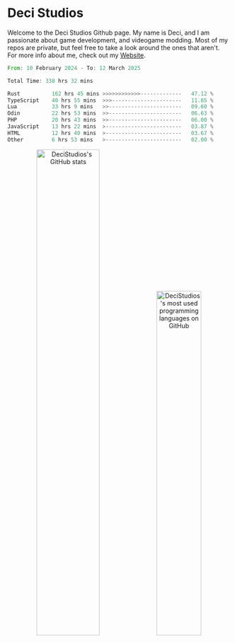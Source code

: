 # Deci Studios
Welcome to the Deci Studios Github page. My name is Deci, and I am passionate about game development, and videogame modding. Most of my repos are private, but feel free to take a look around the ones that aren't.
For more info about me, check out my <a href="https://decidev.co.uk" target="_blank">Website</a>.
<!--START_SECTION:waka-->

```rust
From: 10 February 2024 - To: 12 March 2025

Total Time: 338 hrs 32 mins

Rust          162 hrs 45 mins >>>>>>>>>>>>-------------   47.12 %
TypeScript    40 hrs 55 mins  >>>----------------------   11.85 %
Lua           33 hrs 9 mins   >>-----------------------   09.60 %
Odin          22 hrs 53 mins  >>-----------------------   06.63 %
PHP           20 hrs 43 mins  >>-----------------------   06.00 %
JavaScript    13 hrs 22 mins  >------------------------   03.87 %
HTML          12 hrs 40 mins  >------------------------   03.67 %
Other         6 hrs 53 mins   >------------------------   02.00 %
```

<!--END_SECTION:waka-->
<p align="center">
  <a href="https://github.com/anuraghazra/github-readme-stats" target="_blank"><img src="https://github-readme-stats.vercel.app/api?username=decistudios&show_icons=true&count_private=true&theme=omni&hide_border=true" alt="DeciStudios's GitHub stats" width="53.1%" /></a>
  <a href="https://github.com/anuraghazra/github-readme-stats" target="_blank"><img width="44.7%" src="https://github-readme-stats.vercel.app/api/top-langs/?username=decistudios&theme=omni&layout=compact&hide_border=true&langs_count=6" alt="DeciStudios's most used programming languages on GitHub" /></a>
</p>


